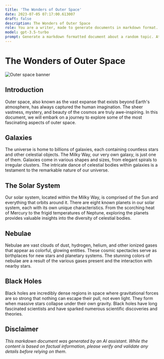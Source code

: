 ```yaml
---
title: 'The Wonders of Outer Space'
date: 2023-07-05 07:17:00.613007
draft: false
description: The Wonders of Outer Space
role: You are a writer, made to generate documents in markdown format. It is very important that all of the documents you generate are in valid markdown format.
model: gpt-3.5-turbo
prompt: Generate a markdown formatted document about a random topic. At the bottom, include a disclaimer explaining that the document was generated by you. The first line of the document should be the title. Make sure that the entire document is in proper markdown format, using a mix of various tags to make the document visually appealing.
---
```


# The Wonders of Outer Space

![Outer space banner](https://example.com/outer-space-banner.jpg)

## Introduction

Outer space, also known as the vast expanse that exists beyond Earth's atmosphere, has always captured the human imagination. The sheer vastness, mystery, and beauty of the cosmos are truly awe-inspiring. In this document, we will embark on a journey to explore some of the most fascinating aspects of outer space.

## Galaxies

The universe is home to billions of galaxies, each containing countless stars and other celestial objects. The Milky Way, our very own galaxy, is just one of them. Galaxies come in various shapes and sizes, from elegant spirals to irregular clusters. The intricate dance of celestial bodies within galaxies is a testament to the remarkable nature of our universe.

## The Solar System

Our solar system, located within the Milky Way, is comprised of the Sun and everything that orbits around it. There are eight known planets in our solar system, each with its own unique characteristics. From the scorching heat of Mercury to the frigid temperatures of Neptune, exploring the planets provides valuable insights into the diversity of celestial bodies.

## Nebulae

Nebulae are vast clouds of dust, hydrogen, helium, and other ionized gases that appear as colorful, glowing entities. These cosmic spectacles serve as birthplaces for new stars and planetary systems. The stunning colors of nebulae are a result of the various gases present and the interaction with nearby stars.

## Black Holes

Black holes are incredibly dense regions in space where gravitational forces are so strong that nothing can escape their pull, not even light. They form when massive stars collapse under their own gravity. Black holes have long fascinated scientists and have sparked numerous scientific discoveries and theories.

## Disclaimer

*This markdown document was generated by an AI assistant. While the content is based on factual information, please verify and validate any details before relying on them.*